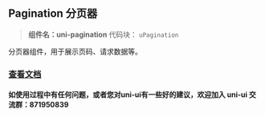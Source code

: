## Pagination 分页器

> **组件名：uni-pagination**
> 代码块： `uPagination`


分页器组件，用于展示页码、请求数据等。

### [查看文档](https://uniapp.dcloud.io/component/uniui/uni-pagination)

#### 如使用过程中有任何问题，或者您对uni-ui有一些好的建议，欢迎加入 uni-ui 交流群：871950839 


